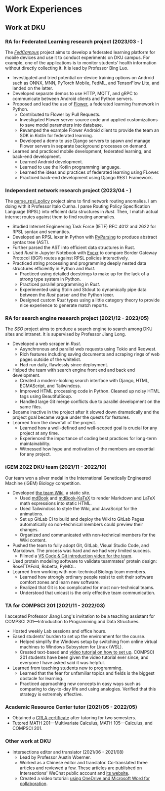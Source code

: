 # Work Experiences

## Work at DKU

<!-- TODO: Go back to past resume version and merge content in. -->
### RA for Federated Learning research project (2023/03 - )

The [*FedCampus*][fedcampus] project aims to develop a federated learning
platform for mobile devices and use it to conduct experiments on DKU campus.
For example, one of the applications is to monitor students' health information
without directly collecting it.
It is lead by Professor Bing Luo.

- Investigated and tried potential on-device training options on Android such
    as ONNX, MNN, PyTorch Mobile, FedML, and TensorFlow Lite, and landed on the
    latter.
- Developed separate demos to use HTTP, MQTT, and gRPC to communicate between
    Android clients and Python servers.
- Proposed and lead the use of [Flower][flower], a federated learning framework
    in Python.
    - Contributed to Flower by Pull Requests.
    - Investigated Flower server source code and applied customizations to save
        model parameters into database.
    - Revamped the example Flower Android client to provide the team an SDK in
        *Kotlin* for federated learning.
    - Developed a demo to use Django servers to spawn and manage Flower servers
        in separate background processes on demand.
- Learned and practiced mobile development, federated learning, and back-end
    development.
    - Learned Android development.
    - Learned to use the Kotlin programming language.
    - Learned the ideas and practices of federated learning using FLower.
    - Practiced back-end development using Django REST Framework.

### Independent network research project (2023/04 - )

The [parse_rpsl_policy][parse_rpsl_policy] project aims to find network routing
anomalies.
I am doing with it Professor Italo Cunha.
I parse Routing Policy Specification Language (RPSL) into efficient data
structures in *Rust*.
Then, I match actual internet routes against them to find routing anomalies.

- Studied Internet Engineering Task Force (IETF) RFC 4012 and 2622 for RPSL
    syntax and semantics.
- Developed an RPSL lexer in Python with [PyParsing][pyparsing] to produce
    abstract syntax tree (AST).
- Further parsed the AST into efficient data structures in Rust.
- Used *Rust* in Jupyter Notebook with [Evcxr][evcxr] to compare Border Gateway
    Protocol (BGP) routes against RPSL policies interactively.
- Practiced string processing and programming deeply nested data structures
    efficiently in Python and *Rust*.
    - Practiced using detailed docstrings to make up for the lack of a strong
        type system in Python.
    - Practiced parallel programming in *Rust*.
    - Experimented using Stdin and Stdout to dynamically pipe data between the
        *Rust* parser and the Python lexer.
    - Designed custom *Rust* types using a little category theory to provide
        nice experience to generate match reports.
        <!-- TODO: Explain better. -->

### RA for search engine research project (2021/12 - 2023/05)

The *SSO* project aims to produce a search engine to search among DKU sites
and intranet.
It is supervised by Professor Jiang Long.

- Developed a web scraper in *Rust*.
    - Asynchronous and parallel web requests using Tokio and Reqwest.
    - Rich features including saving documents and scraping rings of web pages
        outside of the whitelist.
        <!-- TODO: What is this? -->
    - Had run daily, flawlessly since deployment.
- Helped the team with search engine front end and back end development.
    - Created a modern-looking search interface with Django, HTML, ECMAScript,
        and Tailwindcss.
    - Improved HTML processing code in Python.
        Cleaned up noisy HTML tags using BeautifulSoup.
    - Handled large Git merge conflicts due to parallel development on the same
        files.
- Became inactive in the project after it slowed down dramatically and the
    project goal became vague under the quests for features.
- Learned from the downfall of the project.
    - Learned how a well-defined and well-scoped goal is crucial for any project
        at any time.
    - Experienced the importance of coding best practices for long-term
        maintainability.
    - Witnessed how hype and motivation of the members are essential for any
        project.

### iGEM 2022 DKU team (2021/11 - 2022/10)

Our team won a silver medal in the International Genetically Engineered Machine
(iGEM) Biology competition.

- Developed [the team Wiki][igem_wiki], a static site.
    - Used [mdBook][mdBook] and [mdBook-KaTeX][mdbook-katex] to render Markdown
        and LaTeX math expressions into static HTML.
    - Used Tailwindcss to style the Wiki, and JavaScript for the animations.
    - Set up GitLab CI to build and deploy the Wiki to GitLab Pages
        automatically so non-technical members could preview their changes.
    - Organized and communicated with non-technical members for the Wiki
        content.
- Pushed the team to fully adopt Git, GitLab, Visual Studio Code, and Markdown.
    The process was hard and we had very limited success.
    - Filmed a [VS Code & Git introduction video for the team][vscode_git_intro].
- Used protein modeling software to validate teammates' protein design:
    RoseTTAFold, Robetta, PyMOL.
- Learned from working with non-technical Biology team members.
    - Learned how strongly ordinary people resist to exit their software comfort
        zones and learn new software.
    - Realized that Git is too complicated for most non-technical teams.
    - Understood that unicast is the only effective team communication.

### TA for COMPSCI 201 (2021/11 - 2022/03)

I accepted Professor Jiang Long's invitation to be a teaching assistant for
COMPSCI 201—Introduction to Programming and Data Structures.

- Hosted weekly Lab sessions and office hours.
- Eased students' burden to set up the environment for the course.
    - Helped simplify the Windows setup by switching from online virtual
        machines to Windows Subsystem for Linux (WSL).
    - Created text-based and [video tutorial on how to set up][cs201_setup].
        COMPSCI 201 students have been given the video tutorial ever since,
        and everyone I have asked said it was helpful.
- Learned from teaching students new to programming.
    - Learned that the fear for unfamiliar topics and fields is the biggest
        obstacle for learning.
    - Practiced approaching new concepts in easy ways such as comparing to
        day-to-day life and using analogies.
        Verified that this strategy is extremely effective.

### Academic Resource Center tutor (2021/05 - 2022/05)

- Obtained a [CRLA certificate][crla] after tutoring for two semesters.
- Tutored MATH 201—Multivariate Calculus, MATH 105—Calculus, and COMPSCI 201.

### Other work at DKU

- Intersections editor and translator (2021/06 - 2021/08)
    - Lead by Professor Austin Woerner.
    - Worked as a Chinese editor and translator.
        Co-translated three articles and reviewed a few.
        These articles are published on Intersections' WeChat public account and
        [its website][intersections].
    - Created a video tutorial: [using OneDrive and Microsoft Word for
        collaboration][onedrive_microsoft].

[crla]: https://github.com/SichangHe/curriculum_vitae/files/11665403/CRLA_certificate.pdf
[cs201_setup]: https://www.youtube.com/watch?v=yiL-ULPBkvE
[evcxr]: https://github.com/evcxr/evcxr
[fedcampus]: https://github.com/FedCampus
[flower]: https://flower.dev/
[igem_wiki]: https://github.com/SichangHe/igem-2022-dku-backup
[intersections]: https://sites.duke.edu/intersections/
[mdBook]: https://github.com/rust-lang/mdBook
[mdbook-katex]: https://github.com/lzanini/mdbook-katex
[onedrive_microsoft]: https://www.youtube.com/watch?v=mYPLp_gtHkM
[parse_rpsl_policy]: https://github.com/SichangHe/parse_rpsl_policy
[pyparsing]: https://github.com/pyparsing/pyparsing/
[vscode_git_intro]: https://www.youtube.com/watch?v=C-sAGuWM2JM
